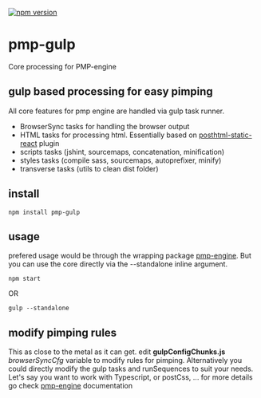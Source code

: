 [![npm version](https://badge.fury.io/js/pmp-gulp.svg)](https://badge.fury.io/js/pmp-gulp)

# pmp-gulp
Core processing for PMP-engine

## gulp based processing for easy pimping
All core features for pmp engine are handled via gulp task runner.
* BrowserSync tasks for handling the browser output
* HTML tasks for processing html. Essentially based on [posthtml-static-react](https://github.com/rasmusfl0e/posthtml-static-react) plugin
* scripts tasks (jshint, sourcemaps, concatenation, minification)
* styles tasks (compile sass, sourcemaps, autoprefixer, minify)
* transverse tasks (utils to clean dist folder)

## install
```console
npm install pmp-gulp
```

## usage
prefered usage would be through the wrapping package [pmp-engine](https://github.com/kairos666/pmp-engine). But you can use the core directly via the --standalone inline argument.
```console
npm start
```
OR
```console
gulp --standalone
```

## modify pimping rules
This as close to the metal as it can get.
edit **gulpConfigChunks.js** *browserSyncCfg* variable to modify rules for pimping. 
Alternatively you could directly modify the gulp tasks and runSequences to suit your needs. Let's say you want to work with Typescript, or postCss, ...
for more details go check [pmp-engine](https://github.com/kairos666/pmp-engine) documentation
